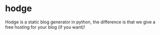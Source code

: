 # hodge

Hodge is a static blog generator in python, the difference is that we give a free hosting for your blog (if you want)!

